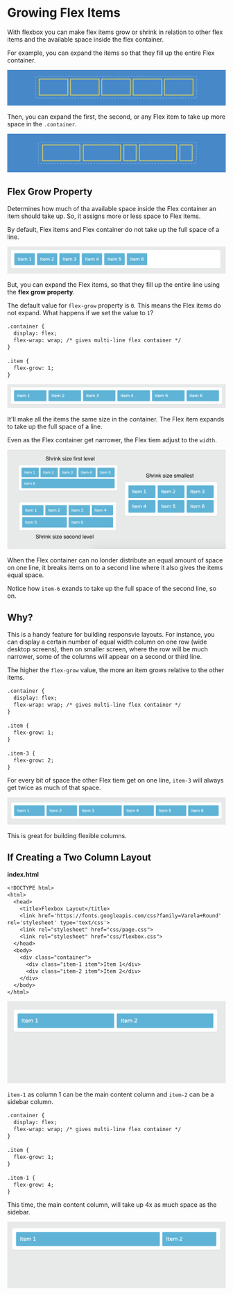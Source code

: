 # Growing Flex Items

With flexbox you can make flex items grow or shrink in relation to other flex items and the available space inside the flex container.

For example, you can expand the items so that they fill up the entire Flex container.

<kbd>![alt text](img/expand.png "screenshot")</kbd>

Then, you can expand the first, the second, or any Flex item to take up more space in the `.container`.

<kbd>![alt text](img/expanditems.png "screenshot")</kbd>

## Flex Grow Property

Determines how much of tha available space inside the Flex container an item should take up. So, it assigns more or less space to Flex items.

By default, Flex items and Flex container do not take up the full space of a line.

<kbd>![alt text](img/defaultflex.png "screenshot")</kbd>

But, you can expand the Flex items, so that they fill up the entire line using the **flex grow property**. 

The default value for `flex-grow` property is `0`. This means the Flex items do not expand. What happens if we set the value to `1`?

```
.container {
  display: flex;
  flex-wrap: wrap; /* gives multi-line flex container */
}

.item {
  flex-grow: 1;
}
```

<kbd>![alt text](img/flexgrow1.png "screenshot")</kbd>

It'll make all the items the same size in the container. The Flex item expands to take up the full space of a line.

Even as the Flex container get narrower, the Flex tiem adjust to the `width`.

<kbd>![alt text](img/adjwidth.png "screenshot")</kbd>

When the Flex container can no londer distribute an equal amount of space on one line, it breaks items on to a second line where it also gives the items equal space.

Notice how `item-6` exands to take up the full space of the second line, so on.

## Why?

This is a handy feature for building responsvie layouts. For instance, you can display a certain number of equal width column on one row (wide desktop screens), then on smaller screen, where the row will be much narrower, some of the columns will appear on a second or third line.

The higher the `flex-grow` value, the more an item grows relative to the other items.

```
.container {
  display: flex;
  flex-wrap: wrap; /* gives multi-line flex container */
}

.item {
  flex-grow: 1;
}

.item-3 {
  flex-grow: 2;
}
```

For every bit of space the other Flex tiem get on one line, `item-3` will always get twice as much of that space.

<kbd>![alt text](img/item3.png "screenshot")</kbd>

This is great for building flexible columns. 

## If Creating a Two Column Layout

**index.html**
```
<!DOCTYPE html>
<html>
  <head>
    <title>Flexbox Layout</title>
    <link href='https://fonts.googleapis.com/css?family=Varela+Round' rel='stylesheet' type='text/css'>
    <link rel="stylesheet" href="css/page.css">
    <link rel="stylesheet" href="css/flexbox.css">
  </head>
  <body>
    <div class="container">
      <div class="item-1 item">Item 1</div>
      <div class="item-2 item">Item 2</div>
    </div>
  </body>
</html>
```

<kbd>![alt text](img/2columnlayout.png "screenshot")</kbd>

`item-1` as column 1 can be the main content column and `item-2` can be a sidebar column.

```
.container {
  display: flex;
  flex-wrap: wrap; /* gives multi-line flex container */
}

.item {
  flex-grow: 1;
}

.item-1 {
  flex-grow: 4;
}
```

This time, the main content column, will take up 4x as much space as the sidebar.

<kbd>![alt text](img/maincontentlg.png "screenshot")</kbd>